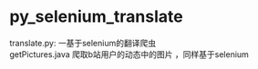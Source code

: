 # py_selenium_translate
translate.py: 一基于selenium的翻译爬虫   
getPictures.java 爬取b站用户的动态中的图片 ，同样基于selenium
